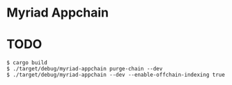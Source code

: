 # Myriad Appchain

# TODO
```
$ cargo build
$ ./target/debug/myriad-appchain purge-chain --dev
$ ./target/debug/myriad-appchain --dev --enable-offchain-indexing true
```
